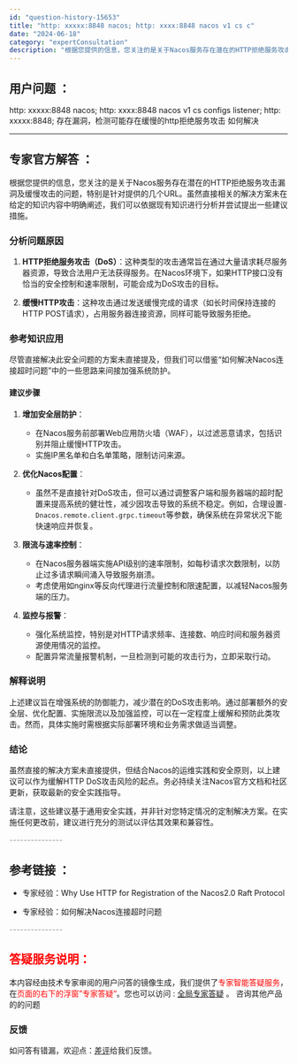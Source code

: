 ```yaml
---
id: "question-history-15653"
title: "http: xxxxx:8848 nacos; http: xxxx:8848 nacos v1 cs c"
date: "2024-06-18"
category: "expertConsultation"
description: "根据您提供的信息，您关注的是关于Nacos服务存在潜在的HTTP拒绝服务攻击漏洞及缓慢攻击的问题，特别是针对提供的几个URL。虽然直接相关的解决方案未在给定的知识内容中明确阐述，我们可以依据现有知识进行分析并尝试提出一些建议措施。### 分析问题原因1. **HTTP拒绝服务攻击（DoS）**：这种"
---
```


## 用户问题 ： 
 http: xxxxx:8848 nacos; http: xxxx:8848 nacos v1 cs configs listener; http: xxxxx:8848; 存在漏洞，检测可能存在缓慢的http拒绝服务攻击 如何解决  

---------------
## 专家官方解答 ：

根据您提供的信息，您关注的是关于Nacos服务存在潜在的HTTP拒绝服务攻击漏洞及缓慢攻击的问题，特别是针对提供的几个URL。虽然直接相关的解决方案未在给定的知识内容中明确阐述，我们可以依据现有知识进行分析并尝试提出一些建议措施。

### 分析问题原因

1. **HTTP拒绝服务攻击（DoS）**：这种类型的攻击通常旨在通过大量请求耗尽服务器资源，导致合法用户无法获得服务。在Nacos环境下，如果HTTP接口没有恰当的安全控制和速率限制，可能会成为DoS攻击的目标。

2. **缓慢HTTP攻击**：这种攻击通过发送缓慢完成的请求（如长时间保持连接的HTTP POST请求），占用服务器连接资源，同样可能导致服务拒绝。

### 参考知识应用

尽管直接解决此安全问题的方案未直接提及，但我们可以借鉴“如何解决Nacos连接超时问题”中的一些思路来间接加强系统防护。

#### 建议步骤

1. **增加安全层防护**：
   - 在Nacos服务前部署Web应用防火墙（WAF），以过滤恶意请求，包括识别并阻止缓慢HTTP攻击。
   - 实施IP黑名单和白名单策略，限制访问来源。

2. **优化Nacos配置**：
   - 虽然不是直接针对DoS攻击，但可以通过调整客户端和服务器端的超时配置来提高系统的健壮性，减少因攻击导致的系统不稳定。例如，合理设置`-Dnacos.remote.client.grpc.timeout`等参数，确保系统在异常状况下能快速响应并恢复。

3. **限流与速率控制**：
   - 在Nacos服务器端实施API级别的速率限制，如每秒请求次数限制，以防止过多请求瞬间涌入导致服务崩溃。
   - 考虑使用如nginx等反向代理进行流量控制和限速配置，以减轻Nacos服务端的压力。

4. **监控与报警**：
   - 强化系统监控，特别是对HTTP请求频率、连接数、响应时间和服务器资源使用情况的监控。
   - 配置异常流量报警机制，一旦检测到可能的攻击行为，立即采取行动。

### 解释说明

上述建议旨在增强系统的防御能力，减少潜在的DoS攻击影响。通过部署额外的安全层、优化配置、实施限流以及加强监控，可以在一定程度上缓解和预防此类攻击。然而，具体实施时需根据实际部署环境和业务需求做适当调整。

### 结论

虽然直接的解决方案未直接提供，但结合Nacos的运维实践和安全原则，以上建议可以作为缓解HTTP DoS攻击风险的起点。务必持续关注Nacos官方文档和社区更新，获取最新的安全实践指导。

请注意，这些建议基于通用安全实践，并非针对您特定情况的定制解决方案。在实施任何更改前，建议进行充分的测试以评估其效果和兼容性。


<font color="#949494">---------------</font> 


## 参考链接 ：

* 专家经验：Why Use HTTP for Registration of the Nacos2.0 Raft Protocol 
 
 * 专家经验：如何解决Nacos连接超时问题 


 <font color="#949494">---------------</font> 
 


## <font color="#FF0000">答疑服务说明：</font> 

本内容经由技术专家审阅的用户问答的镜像生成，我们提供了<font color="#FF0000">专家智能答疑服务</font>，在<font color="#FF0000">页面的右下的浮窗”专家答疑“</font>。您也可以访问 : [全局专家答疑](https://answer.opensource.alibaba.com/docs/intro) 。 咨询其他产品的的问题

### 反馈
如问答有错漏，欢迎点：[差评](https://ai.nacos.io/user/feedbackByEnhancerGradePOJOID?enhancerGradePOJOId=15705)给我们反馈。
